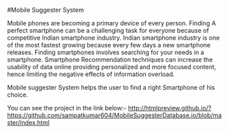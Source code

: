 #Mobile Suggester System

Mobile phones are becoming a primary device of
every person. Finding A perfect smartphone can be a challenging task for
everyone because of competitive Indian smartphone industry. Indian
smartphone industry is one of the most fastest growing because every few
days a new smartphone releases. Finding smartphones involves searching
for your needs in a smartphone. Smartphone Recommendation techniques
can increase the usability of data online providing personalized and more
focused content, hence limiting the negative effects of information overload.

Mobile suggester System helps the user to find a right Smartphone of his choice.

You can see the project in the link below:-
http://htmlpreview.github.io/?https://github.com/sampatkumar604/MobileSuggesterDatabase.io/blob/master/index.html
